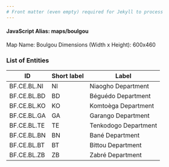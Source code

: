 ```yaml
---
# Front matter (even empty) required for Jekyll to process
---
```


#### JavaScript Alias: maps/boulgou

Map Name: Boulgou
Dimensions (Width x Height): 600x460

### List of Entities

ID | Short label | Label
---|---|---|
BF.CE.BL.NI|NI|Niaogho Department
BF.CE.BL.BD|BD|Béguédo Department
BF.CE.BL.KO|KO|Komtoèga Department
BF.CE.BL.GA|GA|Garango Department
BF.CE.BL.TE|TE|Tenkodogo Department
BF.CE.BL.BN|BN|Bané Department
BF.CE.BL.BT|BT|Bittou Department
BF.CE.BL.ZB|ZB|Zabré Department
